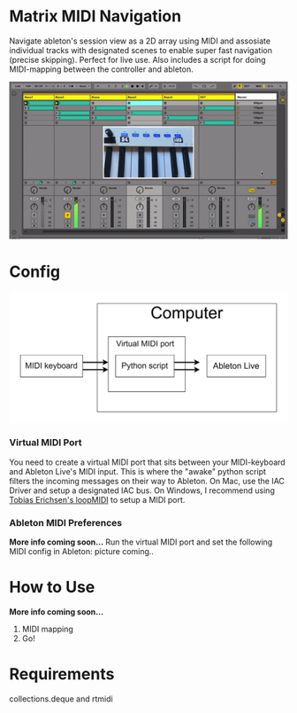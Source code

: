 # Matrix MIDI Navigation
Navigate ableton's session view as a 2D array using MIDI and assosiate individual tracks with designated scenes to enable super fast navigation (precise skipping). Perfect for live use. Also includes a script for doing MIDI-mapping between the controller and ableton.

<p align="center">
 <img src="img/main.gif" width=600>
</p>

# Config
<p align="center">
 <img src="img/overview.png" width=600>
</p>

### Virtual MIDI Port
You need to create a virtual MIDI port that sits between your MIDI-keyboard and Ableton Live's MIDI input. This is where the "awake" python script filters the incoming messages on their way to Ableton. On Mac, use the IAC Driver and setup a designated IAC bus. On Windows, I recommend using [Tobias Erichsen's loopMIDI](https://www.tobias-erichsen.de/software/loopmidi.html) to setup a MIDI port.

### Ableton MIDI Preferences
**More info coming soon...**
Run the virtual MIDI port and set the following MIDI config in Ableton:
picture coming..

# How to Use
**More info coming soon...**
1. MIDI mapping
2. Go!

# Requirements
collections.deque and rtmidi
